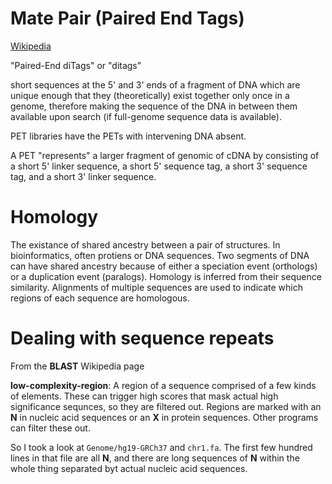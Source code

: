 # Mate Pair (Paired End Tags)
[Wikipedia](https://en.wikipedia.org/wiki/Paired-end_tag)

"Paired-End diTags" or "ditags"

short sequences at the 5' and 3' ends of a fragment of DNA which are
unique enough that they (theoretically) exist together only once in a
genome, therefore making the sequence of the DNA in between them
available upon search (if full-genome sequence data is available).

PET libraries have the PETs with intervening DNA absent.

A PET "represents" a larger fragment of genomic of cDNA by consisting
of a short 5' linker sequence, a short 5' sequence tag, a short 3'
sequence tag, and a short 3' linker sequence.

# Homology

The existance of shared ancestry between a pair of structures. In
bioinformatics, often protiens or DNA sequences. Two segments of DNA
can have shared ancestry because of either a speciation event
(orthologs) or a duplication event (paralogs). Homology is inferred
from their sequence similarity. Alignments of multiple sequences are
used to indicate which regions of each sequence are homologous.

# Dealing with sequence repeats
From the **BLAST** Wikipedia page

**low-complexity-region**: A region of a sequence comprised of a few
kinds of elements. These can trigger high scores that mask actual high
significance sequnces, so they are filtered out. Regions are marked
with an **N** in nucleic acid sequences or an **X** in protein
sequences. Other programs can filter these out.

So I took a look at `Genome/hg19-GRCh37` and `chr1.fa`. The first few
hundred lines in that file are all **N**, and there are long sequences
of **N** within the whole thing separated byt actual nucleic acid
sequences.

